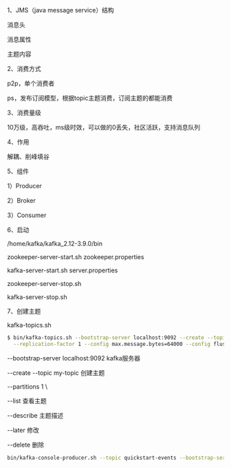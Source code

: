 1、JMS（java message service）结构

消息头

消息属性

主题内容



2、消费方式

p2p，单个消费者

ps，发布订阅模型，根据topic主题消费，订阅主题的都能消费

3、消费量级

10万级，高吞吐，ms级时效，可以做的0丢失，社区活跃，支持消息队列

4、作用

解耦、削峰填谷

5、组件

1）Producer

2）Broker

3）Consumer

6、启动

/home/kafka/kafka_2.12-3.9.0/bin

zookeeper-server-start.sh	zookeeper.properties

kafka-server-start.sh	 	server.properties

zookeeper-server-stop.sh

kafka-server-stop.sh



7、创建主题

kafka-topics.sh

```bash
$ bin/kafka-topics.sh --bootstrap-server localhost:9092 --create --topic my-topic --partitions 1 \
  --replication-factor 1 --config max.message.bytes=64000 --config flush.messages=1
```

--bootstrap-server	localhost:9092			kafka服务器

--create --topic my-topic				创建主题

--partitions 1 \



--list 	查看主题

--describe	主题描述

--later 修改

--delete 删除



```bash
bin/kafka-console-producer.sh --topic quickstart-events --bootstrap-server localhost:9092
```





